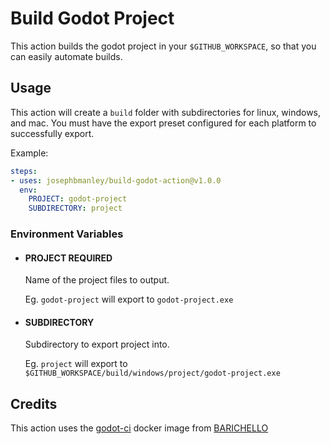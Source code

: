 # Build Godot Project

This action builds the godot project in your `$GITHUB_WORKSPACE`, so that you can easily automate builds.

## Usage

This action will create a `build` folder with subdirectories for linux, windows, and mac. You must have the export preset configured for each platform to successfully export.

Example:

```yaml
steps:
- uses: josephbmanley/build-godot-action@v1.0.0
  env:
    PROJECT: godot-project
    SUBDIRECTORY: project
```

### Environment Variables

- #### PROJECT **REQUIRED**

    Name of the project files to output.

    Eg. `godot-project` will export to `godot-project.exe`

- #### SUBDIRECTORY

    Subdirectory to export project into.

    Eg. `project` will export to `$GITHUB_WORKSPACE/build/windows/project/godot-project.exe`

## Credits

This action uses the [godot-ci](https://github.com/aBARICHELLO/godot-ci) docker image from [BARICHELLO](https://github.com/aBARICHELLO)
